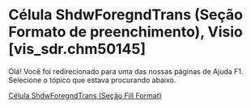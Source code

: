 
# Célula ShdwForegndTrans (Seção Formato de preenchimento), Visio [vis_sdr.chm50145]

Olá! Você foi redirecionado para uma das nossas páginas de Ajuda F1. Selecione o tópico que estava procurando abaixo.

[Célula ShdwForegndTrans (Seção Fill Format)](http://msdn.microsoft.com/library/c42d4d2e-f8f0-bc5b-6018-4bb4ffa81b64%28Office.15%29.aspx)
